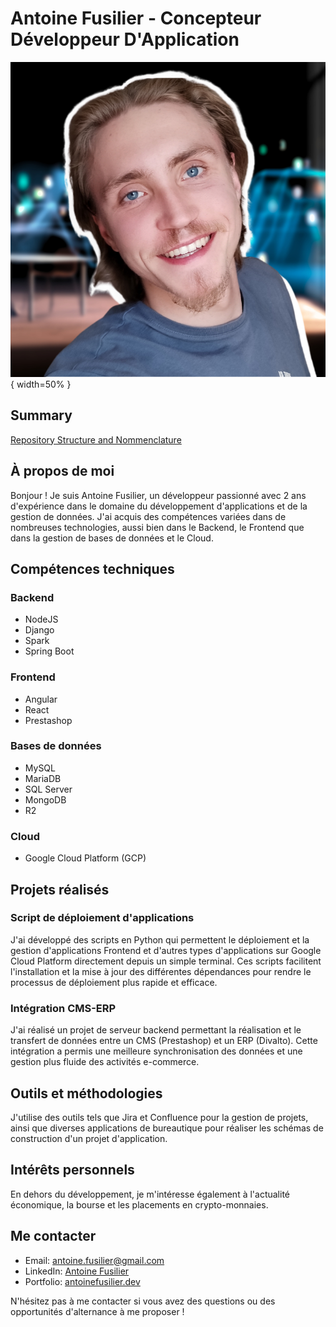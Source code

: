# Antoine Fusilier - Concepteur Développeur D'Application

![Profile Picture](assets/photo_profil-bg_less.png) { width=50% }

## Summary

[Repository Structure and Nommenclature](./repositoryStructureAndNomenclature.md)


## À propos de moi

Bonjour ! Je suis Antoine Fusilier, un développeur passionné avec 2 ans d'expérience dans le domaine du développement d'applications et de la gestion de données. J'ai acquis des compétences variées dans de nombreuses technologies, aussi bien dans le Backend, le Frontend que dans la gestion de bases de données et le Cloud.

## Compétences techniques

### Backend
- NodeJS
- Django
- Spark
- Spring Boot

### Frontend
- Angular
- React
- Prestashop

### Bases de données
- MySQL
- MariaDB
- SQL Server
- MongoDB
- R2

### Cloud
- Google Cloud Platform (GCP)

## Projets réalisés

### Script de déploiement d'applications

J'ai développé des scripts en Python qui permettent le déploiement et la gestion d'applications Frontend et d'autres types d'applications sur Google Cloud Platform directement depuis un simple terminal. Ces scripts facilitent l'installation et la mise à jour des différentes dépendances pour rendre le processus de déploiement plus rapide et efficace.

### Intégration CMS-ERP

J'ai réalisé un projet de serveur backend permettant la réalisation et le transfert de données entre un CMS (Prestashop) et un ERP (Divalto). Cette intégration a permis une meilleure synchronisation des données et une gestion plus fluide des activités e-commerce.

## Outils et méthodologies

J'utilise des outils tels que Jira et Confluence pour la gestion de projets, ainsi que diverses applications de bureautique pour réaliser les schémas de construction d'un projet d'application.

## Intérêts personnels

En dehors du développement, je m'intéresse également à l'actualité économique, la bourse et les placements en crypto-monnaies.

## Me contacter

- Email: [antoine.fusilier@gmail.com](mailto: "antoinefusilier@gmail.com")
- LinkedIn: [Antoine Fusilier](https://www.linkedin.com/in/antoinefusilier/)
- Portfolio: [antoinefusilier.dev](https://antoinefusilier.dev)

N'hésitez pas à me contacter si vous avez des questions ou des opportunités d'alternance à me proposer !



<!---
antoinefusilier/antoinefusilier is a ✨ special ✨ repository because its `README.md` (this file) appears on your GitHub profile.
You can click the Preview link to take a look at your changes.
--->
